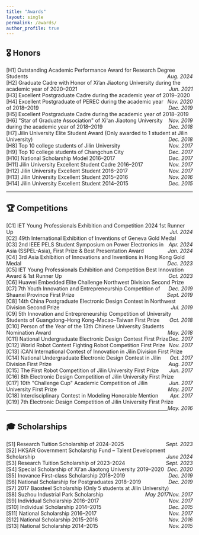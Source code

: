```yaml
---
title: "Awards"
layout: single
permalink: /awards/
author_profile: true
---
```


## 🎖️ Honors

[H1] Outstanding Academic Performance Award for Research Degree Students <span style="float:right;"><em>Aug. 2024</em></span>  
[H2] Graduate Cadre with Honor of Xi’an Jiaotong University during the academic year of 2020–2021 <span style="float:right;"><em>Jun. 2021</em></span>  
[H3] Excellent Postgraduate Cadre during the academic year of 2019–2020 <span style="float:right;"><em>Nov. 2020</em></span>  
[H4] Excellent Postgraduate of PEREC during the academic year of 2018–2019 <span style="float:right;"><em>Dec. 2019</em></span>  
[H5] Excellent Postgraduate Cadre during the academic year of 2018–2019 <span style="float:right;"><em>Nov. 2019</em></span>  
[H6] "Star of Graduate Association" of Xi'an Jiaotong University during the academic year of 2018–2019 <span style="float:right;"><em>Dec. 2018</em></span>  
[H7] Jilin University Elite Student Award (Only awarded to 1 student at Jilin University) <span style="float:right;"><em>Dec. 2018</em></span>  
[H8] Top 10 college students of Jilin University <span style="float:right;"><em>Nov. 2017</em></span>  
[H9] Top 10 college students of Changchun City <span style="float:right;"><em>Dec. 2017</em></span>  
[H10] National Scholarship Model 2016–2017 <span style="float:right;"><em>Dec. 2017</em></span>  
[H11] Jilin University Excellent Student Cadre 2016–2017 <span style="float:right;"><em>Nov. 2017</em></span>  
[H12] Jilin University Excellent Student 2016–2017 <span style="float:right;"><em>Nov. 2017</em></span>  
[H13] Jilin University Excellent Student 2015–2016 <span style="float:right;"><em>Nov. 2016</em></span>  
[H14] Jilin University Excellent Student 2014–2015 <span style="float:right;"><em>Dec. 2015</em></span>  

---

## 🏆 Competitions

[C1] IET Young Professionals Exhibition and Competition 2024 1st Runner Up <span style="float:right;"><em>Jul. 2024</em></span>  
[C2] 49th International Exhibition of Inventions of Geneva Gold Medal <span style="float:right;"><em>Apr. 2024</em></span>  
[C3] 2nd IEEE PELS Student Symposium on Power Electronics in Asia (SSPEL-Asia), First Prize & Best Presentation Award <span style="float:right;"><em>Jan. 2024</em></span>  
[C4] 3rd Asia Exhibition of Innovations and Inventions in Hong Kong Gold Medal <span style="float:right;"><em>Dec. 2023</em></span>  
[C5] IET Young Professionals Exhibition and Competition Best Innovation Award & 1st Runner Up <span style="float:right;"><em>Oct. 2023</em></span>  
[C6] Huawei Embedded Elite Challenge Northwest Division Second Prize <span style="float:right;"><em>Dec. 2019</em></span>  
[C7] 7th Youth Innovation and Entrepreneurship Competition of Shaanxi Province First Prize <span style="float:right;"><em>Sept. 2019</em></span>  
[C8] 14th China Postgraduate Electronic Design Contest in Northwest Division Second Prize <span style="float:right;"><em>Jul. 2019</em></span>  
[C9] 5th Innovation and Entrepreneurship Competition of University Students of Guangdong–Hong Kong–Macao–Taiwan First Prize <span style="float:right;"><em>Oct. 2018</em></span>  
[C10] Person of the Year of the 13th Chinese University Students Nomination Award <span style="float:right;"><em>May. 2018</em></span>  
[C11] National Undergraduate Electronic Design Contest First Prize <span style="float:right;"><em>Dec. 2017</em></span>  
[C12] World Robot Contest Fighting Robot Competition First Prize <span style="float:right;"><em>Nov. 2017</em></span>  
[C13] iCAN International Contest of Innovation in Jilin Division First Prize <span style="float:right;"><em>Oct. 2017</em></span>  
[C14] National Undergraduate Electronic Design Contest in Jilin Division First Prize <span style="float:right;"><em>Aug. 2017</em></span>  
[C15] The First Robot Competition of Jilin University First Prize <span style="float:right;"><em>Jun. 2017</em></span>  
[C16] 8th Electronic Design Competition of Jilin University First Prize <span style="float:right;"><em>Jun. 2017</em></span>  
[C17] 10th "Challenge Cup" Academic Competition of Jilin University First Prize <span style="float:right;"><em>May. 2017</em></span>  
[C18] Interdisciplinary Contest in Modeling Honorable Mention <span style="float:right;"><em>Apr. 2017</em></span>  
[C19] 7th Electronic Design Competition of Jilin University First Prize <span style="float:right;"><em>May. 2016</em></span>  

---

## 🎓 Scholarships

[S1] Research Tuition Scholarship of 2024–2025 <span style="float:right;"><em>Sept. 2023</em></span>  
[S2] HKSAR Government Scholarship Fund – Talent Development Scholarship <span style="float:right;"><em>June 2024</em></span>  
[S3] Research Tuition Scholarship of 2023–2024 <span style="float:right;"><em>Sept. 2023</em></span>  
[S4] Special Scholarship of Xi'an Jiaotong University 2019–2020 <span style="float:right;"><em>Dec. 2020</em></span>  
[S5] Inovance First-class Scholarship 2018–2019 <span style="float:right;"><em>Dec. 2019</em></span>  
[S6] National Scholarship for Postgraduates 2018–2019 <span style="float:right;"><em>Dec. 2019</em></span>  
[S7] 2017 Baosteel Scholarship (Only 5 students at Jilin University) <span style="float:right;"><em>Nov. 2017</em></span>  
[S8] Suzhou Industrial Park Scholarship <span style="float:right;"><em>May 2017</em></span>  
[S9] Individual Scholarship 2016–2017 <span style="float:right;"><em>Nov. 2017</em></span>  
[S10] Individual Scholarship 2014–2015 <span style="float:right;"><em>Dec. 2015</em></span>  
[S11] National Scholarship 2016–2017 <span style="float:right;"><em>Nov. 2017</em></span>  
[S12] National Scholarship 2015–2016 <span style="float:right;"><em>Nov. 2016</em></span>  
[S13] National Scholarship 2014–2015 <span style="float:right;"><em>Nov. 2015</em></span>  
